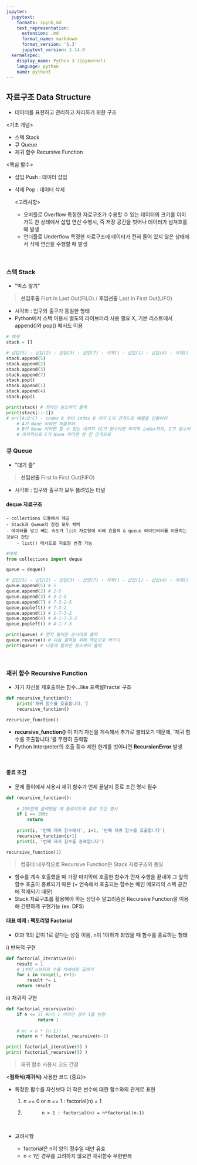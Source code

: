 ```yaml
---
jupyter:
  jupytext:
    formats: ipynb,md
    text_representation:
      extension: .md
      format_name: markdown
      format_version: '1.3'
      jupytext_version: 1.14.0
  kernelspec:
    display_name: Python 3 (ipykernel)
    language: python
    name: python3
---
```


## 자료구조 Data Structure
- 데이터를 표현하고 관리하고 처리하기 위한 구조

<기초 개념>
- 스택 Stack
- 큐 Queue
- 재귀 함수 Recursive Function
    
<핵심 함수>
- 삽입 Push : 데이터 삽입
- 삭제 Pop : 데이터 삭제

    <고려사항>
    - 오버플로 Overflow
          특정한 자료구조가 수용할 수 있는 데이터의 크기를 이미 가득 찬 상태에서 삽입 연산 수행시, 즉 저장 공간을 벗어나 데이터가 넘쳐흐를 때 발생
    - 언더플로 Underflow
           특정한 자료구조에 데이터가 전혀 들어 있지 않은 상태에서 삭제 연산을 수행할 때 발생


 <br>
 
 ### 스택 Stack
 - "박스 쌓기"
 > **선입후출** Fisrt In Last Out(FILO) / **후입선출** Last In First Out(LIFO)
 - 시각화 : 입구와 출구가 동일한 형태
 - Python에서 스택 이용시 별도의 라이브러리 사용 필요 X,  기본 리스트에서 append()와 pop() 메서드 이용

```python
# 예제
stack = []

# 삽입(5) - 삽입(2) - 삽입(3) - 삽입(7) - 삭제() - 삽입(1) - 삽입(4) - 삭제()
stack.append(5)
stack.append(2)
stack.append(3)
stack.append(7)
stack.pop()
stack.append(1)
stack.append(4)
stack.pop()

print(stack) # 최하단 원소부터 출력
print(stack[::-1])
# arr[A:B:C] - index A 부터 index B 까지 C의 간격으로 배열을 만들어라
    # A가 None 이라면 처음부터
    # B가 None 이라면 할 수 있는 데까지 (C가 양수라면 마지막 index까지, C가 음수라면 첫 index까지)
    # 마지막으로 C가 None 이라면 한 칸 간격으로

```

### 큐 Queue
- "대기 줄"
> **선입선출** First In First Out(FIFO)
- 시각화 : 입구와 출구가 모두 뚫려있는 터널


#### **deque** 자료구조
    - collections 모듈에서 제공
    - Stack과 Queue의 장점 모두 채택
    - 데이터를 넣고 빼는 속도가 list 자료형에 비해 효율적 & queue 라이브러리를 이용하는 것보다 간단
        - list() 메서드로 자료형 변경 가능

```python
#예제
from collections import deque

queue = deque()

# 삽입(5) - 삽입(2) - 삽입(3) - 삽입(7) - 삭제() - 삽입(1) - 삽입(4) - 삭제()
queue.append(5) # 5
queue.append(2) # 2-5
queue.append(3) # 3-2-5
queue.append(7) # 7-3-2-5
queue.popleft() # 7-3-2
queue.append(1) # 1-7-3-2
queue.append(4) # 4-1-7-3-2
queue.popleft() # 4-1-7-3

print(queue) # 먼저 들어온 순서대로 출력
queue.reverse() # 다음 출력을 위해 역순으로 바꾸기
print(queue) # 나중에 들어온 원소부터 출력
```

<br>

### 재귀 함수 Recursive Function
- 자기 자신을 재호출하는 함수...like 프랙털Fractal 구조

```python
def recursive_function():
    print('재귀 함수를 호출합니다.')
    recursive_function()

recursive_function()
```

- **recursive_function()** 이 자기 자신을 계속해서 추가로 불러오기 때문에, '재귀 함수를 호출합니다.'를 무한히 출력함
- Python Interpreter의 호출 횟수 제한 한계를 벗어나면 **RecursionError** 발생


<br>

#### 종료 조건
- 문제 풀이에서 사용시 재귀 함수가 언제 끝날지 종료 조건 명시 필수

```python
def recursive_function():
    
    # 100번째 출력했을 때 종료되도록 종료 조건 명시
    if i == 100:
        return
    
    print(i, '번째 재귀 함수에서', i+1, '번째 재귀 함수를 호출합니다')
    recursive_function(i+1)
    print(i, '번쨰 재귀 함수를 종료합니다')

recursive_function(1)
```

> 컴퓨터 내부적으로 Recursive Function은 Stack 자료구조와 동일
   - 함수를 계속 호출했을 때 가장 마지막에 호출한 함수가 먼저 수행을 끝내야 그 앞의 함수 호출이 종료되기 때문
       (+ 연속해서 호출되는 함수는 메인 메모리의 스택 공간에 적재되기 때문)
   - Stack 자료구조를 활용해야 하는 상당수 알고리즘은 Recursive Function을 이용해 간편하게 구현가능 (ex. DFS)


#### 대표 예제 : **팩토리얼 Factorial**
- 0!과 1!의 값이 1로 같다는 성질 이용, n이 1이하가 되었을 때 함수를 종료하는 형태


i) 반복적 구현

```python
def factorial_iterative(n):
    result = 1
    # 1부터 n까지의 수를 차례대로 곱하기
    for i in range(1, n+1):
        result *= i
    return result
```

ii) 재귀적 구현

```python
def factorial_recursive(n):
    if n <= 1: #n이 1 이하인 경우 1을 반환
            return 1
    
    # n! = n * (n-1)!
    return n * factorial_recursive(n-1)
```

```python
print( factorial_iterative(5) )
print( factorial_recursive(5) )
```

> 재귀 함수 사용시 코드 간결

<**점화식(재귀식)** 사용한 코드 (중요)>

- 특정한 함수를 자신보다 더 작은 변수에 대한 함수와의 관계로 표현
    1. n == 0 or n == 1 : factorial(n) = 1
    2.            n > 1 : factorial(n) = n*factorial(n-1)
    
    <br>
    
- 고려사항
    - factorial은 n이 양의 정수일 때만 유효
    - n < 1인 경우를 고려하지 않으면 재귀함수 무한반복
